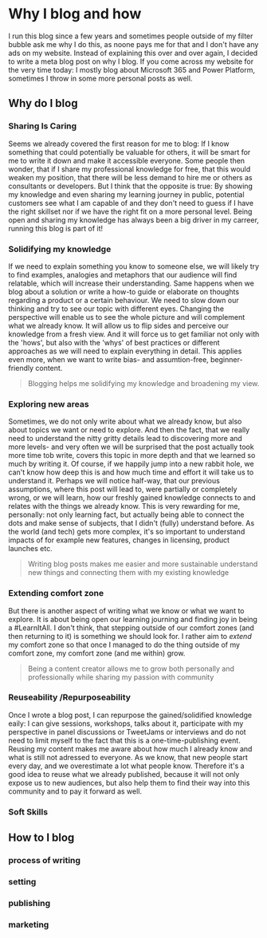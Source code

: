 # Why I blog and how

I run this blog since a few years and sometimes people outside of my filter bubble ask me why I do this, as noone pays me for that and I don't have any ads on my website. Instead of explaining this over and over again, I decided to write a meta blog post on why I blog. If you come across my website for the very time today: I mostly blog about Microsoft 365 and Power Platform, sometimes I throw in some more personal posts as well. 

## Why do I blog

### Sharing Is Caring

Seems we already covered the first reason for me to blog: If I know something that could potentially be valuable for others, it will be smart for me to write it down and make it accessible everyone. Some people then wonder, that if I share my professional knowledge for free, that this would weaken my position, that there will be less demand to hire me or others as consultants or developers. But I think that the opposite is true: By showing my knowledge and even sharing my learning journey in public, potential customers see what I am capable of and they don't need to guess if I have the right skillset nor if we have the right fit on a more personal level. Being open and sharing my knowledge has always been a big driver in my carreer, running this blog is part of it!

### Solidifying my knowledge

If we need to explain something you know to someone else, we will likely try to find examples, analogies and metaphors that our audience will find relatable, which will increase their understanding. Same happens when we blog about a solution or write a how-to guide or elaborate on thoughts regarding a product or a certain behaviour. We need to slow down our thinking and try to see our topic with different eyes. Changing the perspective will enable us to see the whole picture and will complement what we already know. It will allow us to flip sides and perceive our knowledge from a fresh view. And it will force us to get familiar not only with the 'hows', but also with the 'whys' of  best practices or different approaches as we will need to explain everything in detail. This applies even more, when we want to write bias- and assumtion-free, beginner-friendly content. 

> Blogging helps me solidifying my knowledge and broadening my view. 

### Exploring new areas

Sometimes, we do not only write about what we already know, but also about topics we want or need to explore. And then the fact, that we really need to understand the nitty gritty details lead to discovering more and more levels- and very often we will be surprised that the post actually took more time tob write, covers this topic in more depth and that we learned so much by writing it. Of course, if we happily jump into a new rabbit hole, we can't know how deep this is and how much time and effort it will take us to understand it. Perhaps we will notice half-way, that our previous assumptions, where this post will lead to, were partially or completely wrong, or we will learn, how our freshly gained knowledge connects to and relates with the things we already know. This is very rewarding for me, personally: not only learning fact, but actually being able to connect the dots and make sense of subjects, that I didn't (fully) understand before. As the world (and tech) gets more complex, it's so important to understand impacts of for example new features, changes in licensing, product launches etc. 

> Writing blog posts makes me easier and more sustainable understand new things and connecting them with my existing knowledge

### Extending comfort zone

But there is another aspect of writing what we know or what we want to explore. It is about being open our learning journing and finding joy in being a #LearnItAll. I don't think, that stepping outside of our comfort zones (and then returning to it) is something we should look for. I rather aim to *extend* my comfort zone so that once I managed to do the thing outside of my comfort zone, my comfort zone (and me within) grow. 

> Being a content creator allows me to grow both personally and professionally while sharing my passion with community

### Reuseability /Repurposeability

Once I wrote a blog post, I can repurpose the gained/solidified knowledge eaily: I can give sessions, workshops, talks about it, participate with my perspective in panel discussions or TweetJams or interviews and do not need to limit myself to the fact that this is a one-time-publishing event. Reusing my content makes me aware about how much I already know and what is still not adressed to everyone. As we know, that new people start every day, and we overestimate a lot what people know. Therefore it's a good idea to reuse what we already published, because it will not only expose us to new audiences, but also help them to find their way into this community and to pay it forward as well. 


### Soft Skills

## How to I blog

### process of writing

### setting

### publishing

### marketing
